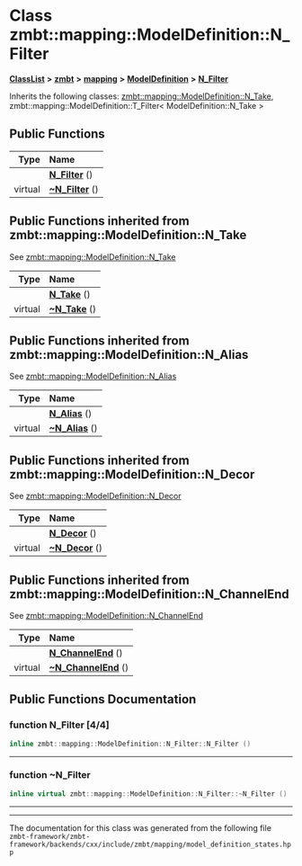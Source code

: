 

# Class zmbt::mapping::ModelDefinition::N\_Filter



[**ClassList**](annotated.md) **>** [**zmbt**](namespacezmbt.md) **>** [**mapping**](namespacezmbt_1_1mapping.md) **>** [**ModelDefinition**](classzmbt_1_1mapping_1_1ModelDefinition.md) **>** [**N\_Filter**](classzmbt_1_1mapping_1_1ModelDefinition_1_1N__Filter.md)








Inherits the following classes: [zmbt::mapping::ModelDefinition::N\_Take](classzmbt_1_1mapping_1_1ModelDefinition_1_1N__Take.md),  zmbt::mapping::ModelDefinition::T_Filter< ModelDefinition::N_Take >


















































































































## Public Functions

| Type | Name |
| ---: | :--- |
|   | [**N\_Filter**](#function-n_filter-44) () <br> |
| virtual  | [**~N\_Filter**](#function-n_filter) () <br> |


## Public Functions inherited from zmbt::mapping::ModelDefinition::N_Take

See [zmbt::mapping::ModelDefinition::N\_Take](classzmbt_1_1mapping_1_1ModelDefinition_1_1N__Take.md)

| Type | Name |
| ---: | :--- |
|   | [**N\_Take**](classzmbt_1_1mapping_1_1ModelDefinition_1_1N__Take.md#function-n_take-44) () <br> |
| virtual  | [**~N\_Take**](classzmbt_1_1mapping_1_1ModelDefinition_1_1N__Take.md#function-n_take) () <br> |


## Public Functions inherited from zmbt::mapping::ModelDefinition::N_Alias

See [zmbt::mapping::ModelDefinition::N\_Alias](classzmbt_1_1mapping_1_1ModelDefinition_1_1N__Alias.md)

| Type | Name |
| ---: | :--- |
|   | [**N\_Alias**](classzmbt_1_1mapping_1_1ModelDefinition_1_1N__Alias.md#function-n_alias-44) () <br> |
| virtual  | [**~N\_Alias**](classzmbt_1_1mapping_1_1ModelDefinition_1_1N__Alias.md#function-n_alias) () <br> |


## Public Functions inherited from zmbt::mapping::ModelDefinition::N_Decor

See [zmbt::mapping::ModelDefinition::N\_Decor](classzmbt_1_1mapping_1_1ModelDefinition_1_1N__Decor.md)

| Type | Name |
| ---: | :--- |
|   | [**N\_Decor**](classzmbt_1_1mapping_1_1ModelDefinition_1_1N__Decor.md#function-n_decor-44) () <br> |
| virtual  | [**~N\_Decor**](classzmbt_1_1mapping_1_1ModelDefinition_1_1N__Decor.md#function-n_decor) () <br> |


## Public Functions inherited from zmbt::mapping::ModelDefinition::N_ChannelEnd

See [zmbt::mapping::ModelDefinition::N\_ChannelEnd](classzmbt_1_1mapping_1_1ModelDefinition_1_1N__ChannelEnd.md)

| Type | Name |
| ---: | :--- |
|   | [**N\_ChannelEnd**](classzmbt_1_1mapping_1_1ModelDefinition_1_1N__ChannelEnd.md#function-n_channelend-44) () <br> |
| virtual  | [**~N\_ChannelEnd**](classzmbt_1_1mapping_1_1ModelDefinition_1_1N__ChannelEnd.md#function-n_channelend) () <br> |




































































































































## Public Functions Documentation




### function N\_Filter [4/4]

```C++
inline zmbt::mapping::ModelDefinition::N_Filter::N_Filter () 
```




<hr>



### function ~N\_Filter 

```C++
inline virtual zmbt::mapping::ModelDefinition::N_Filter::~N_Filter () 
```




<hr>

------------------------------
The documentation for this class was generated from the following file `zmbt-framework/zmbt-framework/backends/cxx/include/zmbt/mapping/model_definition_states.hpp`

